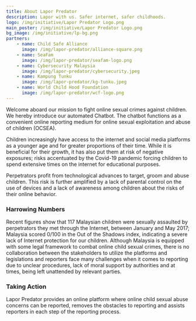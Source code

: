```yaml
---
title: About Lapor Predator
description: Lapor with us. Safer internet, safer childhoods.
logo: /img/initiative/Lapor Predator Logo.png
main_poster: /img/initiative/Lapor Predator Logo.png
bg_image: /img/initiative/lp-bg.png
partners:
    - name: Child Safe Alliance
      image: /img/lapor-predator/alliance-square.png
    - name: SeaFam
      image: /img/lapor-predator/seafam-logo.png
    - name: Cybersecurity Malaysia
      image: /img/lapor-predator/cybersecurity.jpeg
    - name: Kampung Tunku
      image: /img/lapor-predator/kg-tunku.jpeg
    - name: World Child Hood Foundation
      image: /img/lapor-predator/wcf-logo.png
---
```


Welcome aboard our mission to fight online sexual crimes against children. We hereby introduce our automated Chatbot. The chatbot functions as a convenient online reporting medium for online sexual exploitation and abuse of children (OCSEA).

Children increasingly have access to the internet and social media platforms as a younger age and for greater proportions of their time. While it is beneficial for their growth, it has also put them at risk of negative exposures; risks accentuated by the Covid-19 pandemic forcing children to spend extensive times on the internet for educational purposes. 

<div class='flex items-center h-96 px-4 my-4 md:px-12 rounded-md' :style="{ 'background-image': `url('/img/lapor-predator/lp-header-1.png')`, 'background-size': 'cover' }">
  <div class='w-full md:w-1/2'>
    <p class='text-white text-xl'>Perpetrators profit from technological advances to target, groom and abuse children. This risk is further amplified by a lack of parental control on the use of devices and a lack of awareness among children about the risks of their online behavior. 
    </p>
  </div>
</div>


### Harrowing Numbers
Recent figures show that 117 Malaysian children were sexually assaulted by perpetrators they met through the Internet, between January and May 2017; Malaysia scored 0/100 in the Out of the Shadows index, indicating a severe lack of Internet protection for our children. Although Malaysia is equipped with some legal framework to combat online child sexual crimes, there is no collaboration between the stakeholders to utilize the platforms and legislations and reporters face many challenges when it comes to reporting due to unclear procedures, lack of moral support by authorities and at times, being left unattended by relevant parties.

### Taking Action
Lapor Predator provides an online platform where online child sexual abuse concerns can be reported, removes the obstacles to reporting and assists reporters in each step of the reporting process.
